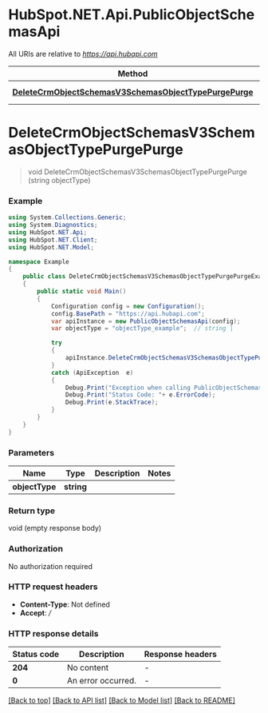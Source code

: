 # HubSpot.NET.Api.PublicObjectSchemasApi

All URIs are relative to *https://api.hubapi.com*

Method | HTTP request | Description
------------- | ------------- | -------------
[**DeleteCrmObjectSchemasV3SchemasObjectTypePurgePurge**](PublicObjectSchemasApi.md#deletecrmobjectschemasv3schemasobjecttypepurgepurge) | **DELETE** /crm/v3/schemas/{objectType}/purge | 


<a name="deletecrmobjectschemasv3schemasobjecttypepurgepurge"></a>
# **DeleteCrmObjectSchemasV3SchemasObjectTypePurgePurge**
> void DeleteCrmObjectSchemasV3SchemasObjectTypePurgePurge (string objectType)



### Example
```csharp
using System.Collections.Generic;
using System.Diagnostics;
using HubSpot.NET.Api;
using HubSpot.NET.Client;
using HubSpot.NET.Model;

namespace Example
{
    public class DeleteCrmObjectSchemasV3SchemasObjectTypePurgePurgeExample
    {
        public static void Main()
        {
            Configuration config = new Configuration();
            config.BasePath = "https://api.hubapi.com";
            var apiInstance = new PublicObjectSchemasApi(config);
            var objectType = "objectType_example";  // string | 

            try
            {
                apiInstance.DeleteCrmObjectSchemasV3SchemasObjectTypePurgePurge(objectType);
            }
            catch (ApiException  e)
            {
                Debug.Print("Exception when calling PublicObjectSchemasApi.DeleteCrmObjectSchemasV3SchemasObjectTypePurgePurge: " + e.Message );
                Debug.Print("Status Code: "+ e.ErrorCode);
                Debug.Print(e.StackTrace);
            }
        }
    }
}
```

### Parameters

Name | Type | Description  | Notes
------------- | ------------- | ------------- | -------------
 **objectType** | **string**|  | 

### Return type

void (empty response body)

### Authorization

No authorization required

### HTTP request headers

 - **Content-Type**: Not defined
 - **Accept**: */*


### HTTP response details
| Status code | Description | Response headers |
|-------------|-------------|------------------|
| **204** | No content |  -  |
| **0** | An error occurred. |  -  |

[[Back to top]](#) [[Back to API list]](../README.md#documentation-for-api-endpoints) [[Back to Model list]](../README.md#documentation-for-models) [[Back to README]](../README.md)

